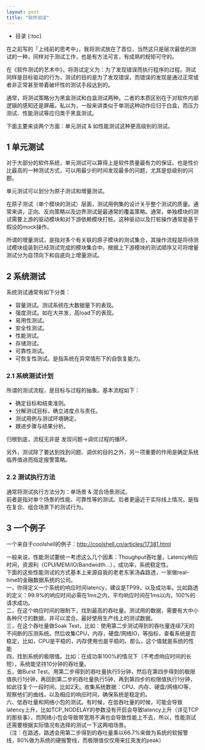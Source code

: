 ```yaml
---
layout: post
title: "软件测试"
---
```


* 目录
{:toc}

在之前写的「上线前的思考中」，我将测试放在了首位，当然这只是层次最低的测试的一种，同样对于测试工作，也是有方法可言，有成熟的规矩可守的。


在《软件测试的艺术中》，将测试定义为：为了发现错误而执行程序的过程。测试同样是目标驱动的行为，测试的目的是为了发现错误，而错误的发现是通过正常或者非正常甚至带着破坏性的测试手段达到的。

通常，将测试策略分为黑盒测试和白盒测试两种。二者的本质区别在于对软件内部逻辑的感知还是屏蔽。私以为，一般来讲类似于单测这种动作应归于白盒，而压力测试、性能测试等应归类于黑盒测试。

下面主要来谈两个方面：单元测试 & 如性能测试这种更高级别的测试。

## 1 单元测试
对于大部分的软件系统，单元测试可以算得上是软件质量最有力的保证。也是性价比最高的一种测试方式，可以用最少的时间发现最多的问题，尤其是低级别的问题。

单元测试可以划分为原子测试和增量测试。

在原子测试（单个模块的测试）层面，测试用例集的设计关乎整个测试的质量。通常来讲，正向、反向策略以及边界测试是最通常的覆盖策略。通常，单独模块的测试需要上游的驱动模块和对下游依赖模块打桩。这种驱动以及打桩操作通常是基于假设的mock操作。

所谓的增量测试，是指对多个有关联的原子模块的测试集合，其操作流程是将待测试模块组装到已经测试完成的模块集合中。根据上下游模块的测试顺序又可将增量测试分为自顶向下和自底向上增量测试。

## 2 系统测试
系统测试通常有如下分类：
* 容量测试。测试系统在大数据量下的表现。
* 强度测试。如在大并发，高load下的表现。
* 易用性测试。
* 安全性测试。
* 性能测试。
* 存储测试。
* 可靠性测试。
* 可恢复性测试。是指系统在异常情形下的自恢复能力。

### 2.1 系统测试计划
所谓的测试流程，是目标与过程的抽象。基本流程如下：
* 确定目标和结束准则。
* 分解测试目标，确立进度点与责任。
* 测试用例与测试环境确定。
* 跟进步骤与结果分析。

归根到底，流程无非是 发现问题->调优过程的循环。

另外，测试除了要达到找到问题、调优的目的之外，另一项重要的作用是确定系统临界值进而指定报警策略。

### 2.2 测试执行方法
通常将测试执行方法分为：单场景 & 混合场景测试。    
前者是指对单个场景的性能、可靠性等的测试。后者更逼近于实际线上情况，是指在复合、组合场景下的测试行为。

## 3 一个例子

一个来自于coolshell的例子：http://coolshell.cn/articles/17381.html

>
一般来说，性能测试要统一考虑这么几个因素：Thoughput吞吐量，Latency响应时间，资源利（CPU/MEM/IO/Bandwidth…），成功率，系统稳定性。    
下面的这些性能测试的方式基本上来源自我的老老东家汤森路透，一家做real-time的金融数据系统的公司。    
一，你得定义一个系统的响应时间latency，建议是TP99，以及成功率。比如路透的定义：99.9%的响应时间必需在1ms之内，平均响应时间在1ms以内，100%的请求成功。    
二，在这个响应时间的限制下，找到最高的吞吐量。测试用的数据，需要有大中小各种尺寸的数据，并可以混合。最好使用生产线上的测试数据。        
三，在这个吞吐量做Soak Test，比如：使用第二步测试得到的吞吐量连续7天的不间断的压测系统。然后收集CPU，内存，硬盘/网络IO，等指标，查看系统是否稳定，比如，CPU是平稳的，内存使用也是平稳的。那么，这个值就是系统的性能    
四，找到系统的极限值。比如：在成功率100%的情况下（不考虑响应时间的长短），系统能坚持10分钟的吞吐量。    
五，做Burst Test。用第二步得到的吞吐量执行5分钟，然后在第四步得到的极限值执行1分钟，再回到第二步的吞吐量执行5钟，再到第四步的权限值执行1分钟，如此往复个一段时间，比如2天。收集系统数据：CPU、内存、硬盘/网络IO等，观察他们的曲线，以及相应的响应时间，确保系统是稳定的。    
六、低吞吐量和网络小包的测试。有时候，在低吞吐量的时候，可能会导致latency上升，比如TCP_NODELAY的参数没有开启会导致latency上升（详见TCP的那些事），而网络小包会导致带宽用不满也会导致性能上不去，所以，性能测试还需要根据实际情况有选择的测试一下这两咱场景。        
（注：在路透，路透会用第二步得到的吞吐量乘以66.7%来做为系统的软报警线，80%做为系统的硬报警线，而极限值仅仅用来扛突发的peak）

